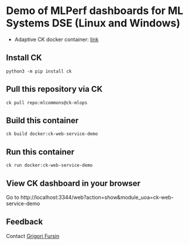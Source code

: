 # Demo of MLPerf dashboards for ML Systems DSE (Linux and Windows)

* Adaptive CK docker container: [link](https://github.com/mlcommons/ck-mlops/blob/main/docker/ck-web-service-demo/Dockerfile.ubuntu-20.04)

## Install CK
```
python3 -m pip install ck
```

## Pull this repository via CK
```
ck pull repo:mlcommons@ck-mlops
```

## Build this container
```
ck build docker:ck-web-service-demo
```

## Run this container
```
ck run docker:ck-web-service-demo
```

## View CK dashboard in your browser

Go to http://localhost:3344/web?action=show&module_uoa=ck-web-service-demo

## Feedback

Contact [Grigori Fursin](https://cKnowledge.io/@gfursin)
